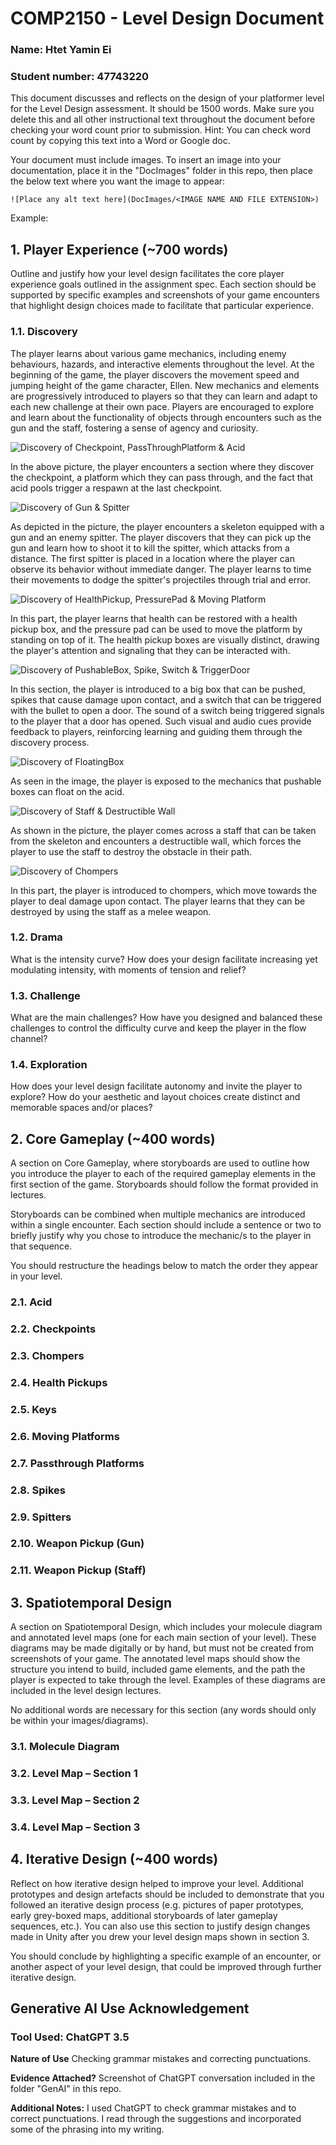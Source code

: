 # COMP2150  - Level Design Document
### Name: Htet Yamin Ei
### Student number: 47743220

This document discusses and reflects on the design of your platformer level for the Level Design assessment. It should be 1500 words. Make sure you delete this and all other instructional text throughout the document before checking your word count prior to submission. Hint: You can check word count by copying this text into a Word or Google doc.

Your document must include images. To insert an image into your documentation, place it in the "DocImages" folder in this repo, then place the below text where you want the image to appear:

```
![Place any alt text here](DocImages/<IMAGE NAME AND FILE EXTENSION>)
```

Example:



## 1. Player Experience (~700 words)
Outline and justify how your level design facilitates the core player experience goals outlined in the assignment spec. Each section should be supported by specific examples and screenshots of your game encounters that highlight design choices made to facilitate that particular experience.

### 1.1. Discovery

The player learns about various game mechanics, including enemy behaviours, hazards, and interactive elements throughout the level. At the beginning of the game, the player discovers the movement speed and jumping height of the game character, Ellen. New mechanics and elements are progressively introduced to players so that they can learn and adapt to each new challenge at their own pace. Players are encouraged to explore and learn about the functionality of objects through encounters such as the gun and the staff, fostering a sense of agency and curiosity.

![Discovery of Checkpoint, PassThroughPlatform & Acid](DocImages/image1.png)

In the above picture, the player encounters a section where they discover the checkpoint, a platform which they can pass through, and the fact that acid pools trigger a respawn at the last checkpoint. 

![Discovery of Gun & Spitter](DocImages/image2.png)

As depicted in the picture, the player encounters a skeleton equipped with a gun and an enemy spitter. The player discovers that they can pick up the gun and learn how to shoot it to kill the spitter, which attacks from a distance. The first spitter is placed in a location where the player can observe its behavior without immediate danger. The player learns to time their movements to dodge the spitter's projectiles through trial and error.

![Discovery of HealthPickup, PressurePad & Moving Platform](DocImages/image3.png)

In this part, the player learns that health can be restored with a health pickup box, and the pressure pad can be used to move the platform by standing on top of it. The health pickup boxes are visually distinct, drawing the player's attention and signaling that they can be interacted with.

![Discovery of PushableBox, Spike, Switch & TriggerDoor](DocImages/image4.png)

In this section, the player is introduced to a big box that can be pushed, spikes that cause damage upon contact, and a switch that can be triggered with the bullet to open a door. The sound of a switch being triggered signals to the player that a door has opened. Such visual and audio cues provide feedback to players, reinforcing learning and guiding them through the discovery process.

![Discovery of FloatingBox](DocImages/image5.png)

As seen in the image, the player is exposed to the mechanics that pushable boxes can float on the acid.

![Discovery of Staff & Destructible Wall](DocImages/image6.png)

As shown in the picture, the player comes across a staff that can be taken from the skeleton and encounters a destructible wall, which forces the player to use the staff to destroy the obstacle in their path.

![Discovery of Chompers](DocImages/image7.png)

In this part, the player is introduced to chompers, which move towards the player to deal damage upon contact. The player learns that they can be destroyed by using the staff as a melee weapon.

### 1.2. Drama
What is the intensity curve? How does your design facilitate increasing yet modulating intensity, with moments of tension and relief? 



### 1.3. Challenge
What are the main challenges? How have you designed and balanced these challenges to control the difficulty curve and keep the player in the flow channel?

### 1.4. Exploration
How does your level design facilitate autonomy and invite the player to explore? How do your aesthetic and layout choices create distinct and memorable spaces and/or places?

## 2. Core Gameplay (~400 words)
A section on Core Gameplay, where storyboards are used to outline how you introduce the player to each of the required gameplay elements in the first section of the game. Storyboards should follow the format provided in lectures.

Storyboards can be combined when multiple mechanics are introduced within a single encounter. Each section should include a sentence or two to briefly justify why you chose to introduce the mechanic/s to the player in that sequence.

You should restructure the headings below to match the order they appear in your level.

### 2.1. Acid

### 2.2. Checkpoints

### 2.3. Chompers

### 2.4. Health Pickups

### 2.5. Keys

### 2.6. Moving Platforms

### 2.7. Passthrough Platforms

### 2.8. Spikes

### 2.9. Spitters

### 2.10. Weapon Pickup (Gun)

### 2.11. Weapon Pickup (Staff)

## 3. Spatiotemporal Design
A section on Spatiotemporal Design, which includes your molecule diagram and annotated level maps (one for each main section of your level). These diagrams may be made digitally or by hand, but must not be created from screenshots of your game. The annotated level maps should show the structure you intend to build, included game elements, and the path the player is expected to take through the level. Examples of these diagrams are included in the level design lectures.

No additional words are necessary for this section (any words should only be within your images/diagrams).
 
### 3.1. Molecule Diagram

### 3.2. Level Map – Section 1

### 3.3.	Level Map – Section 2

### 3.4.	Level Map – Section 3

## 4. Iterative Design (~400 words)
Reflect on how iterative design helped to improve your level. Additional prototypes and design artefacts should be included to demonstrate that you followed an iterative design process (e.g. pictures of paper prototypes, early grey-boxed maps, additional storyboards of later gameplay sequences, etc.). You can also use this section to justify design changes made in Unity after you drew your level design maps shown in section 3. 

You should conclude by highlighting a specific example of an encounter, or another aspect of your level design, that could be improved through further iterative design.

## Generative AI Use Acknowledgement

### Tool Used: ChatGPT 3.5
**Nature of Use** Checking grammar mistakes and correcting punctuations.

**Evidence Attached?** Screenshot of ChatGPT conversation included in the folder "GenAI" in this repo.

**Additional Notes:** I used ChatGPT to check grammar mistakes and to correct punctuations. I read through the suggestions and incorporated some of the phrasing into my writing.
